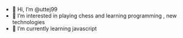 - 👋 Hi, I’m @uttej99
- 👀 I’m interested in playing chess and learning programming , new technologies 
- 🌱 I’m currently learning javascript

<!---
uttej99/uttej99 is a ✨ special ✨ repository because its `README.md` (this file) appears on your GitHub profile.
You can click the Preview link to take a look at your changes.
--->
